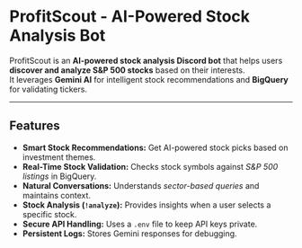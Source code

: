 # ProfitScout - AI-Powered Stock Analysis Bot

ProfitScout is an **AI-powered stock analysis Discord bot** that helps users **discover and analyze S&P 500 stocks** based on their interests.  
It leverages **Gemini AI** for intelligent stock recommendations and **BigQuery** for validating tickers.

---

## Features
- **Smart Stock Recommendations:** Get AI-powered stock picks based on investment themes.
- **Real-Time Stock Validation:** Checks stock symbols against *S&P 500 listings* in BigQuery.
- **Natural Conversations:** Understands *sector-based queries* and maintains context.
- **Stock Analysis (`!analyze`):** Provides insights when a user selects a specific stock.
- **Secure API Handling:** Uses a `.env` file to keep API keys private.
- **Persistent Logs:** Stores Gemini responses for debugging.
